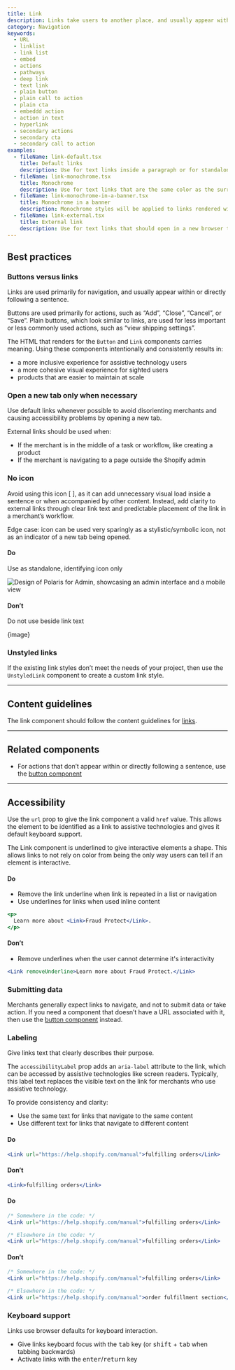 ```yaml
---
title: Link
description: Links take users to another place, and usually appear within or directly following a sentence.
category: Navigation
keywords:
  - URL
  - linklist
  - link list
  - embed
  - actions
  - pathways
  - deep link
  - text link
  - plain button
  - plain call to action
  - plain cta
  - embeddd action
  - action in text
  - hyperlink
  - secondary actions
  - secondary cta
  - secondary call to action
examples:
  - fileName: link-default.tsx
    title: Default links
    description: Use for text links inside a paragraph or for standalone text. Default links open in the same browser tab.
  - fileName: link-monochrome.tsx
    title: Monochrome
    description: Use for text links that are the same color as the surrounding text.
  - fileName: link-monochrome-in-a-banner.tsx
    title: Monochrome in a banner
    description: Monochrome styles will be applied to links rendered within a `Banner`.
  - fileName: link-external.tsx
    title: External link
    description: Use for text links that should open in a new browser tab (or window, depending on the merchant’s browser settings). Use this only when a default link might disrupt the merchant’s workflow.
---
```


## Best practices

### Buttons versus links

Links are used primarily for navigation, and usually appear within or directly following a sentence.

Buttons are used primarily for actions, such as “Add”, “Close”, “Cancel”, or “Save”. Plain buttons, which look similar to links, are used for less important or less commonly used actions, such as “view shipping settings”.

The HTML that renders for the `Button` and `Link` components carries meaning. Using these components intentionally and consistently results in:

- a more inclusive experience for assistive technology users
- a more cohesive visual experience for sighted users
- products that are easier to maintain at scale

### Open a new tab only when necessary

Use default links whenever possible to avoid disorienting merchants and causing accessibility problems by opening a new tab.

External links should be used when:

- If the merchant is in the middle of a task or workflow, like creating a product
- If the merchant is navigating to a page outside the Shopify admin

### No icon

Avoid using this icon [ ], as it can add unnecessary visual load inside a sentence or when accompanied by other content. Instead, add clarity to external links through clear link text and predictable placement of the link in a merchant’s workflow.

Edge case: icon can be used very sparingly as a stylistic/symbolic icon, not as an indicator of a new tab being opened.

<!-- dodont -->

#### Do

Use as standalone, identifying icon only

![Design of Polaris for Admin, showcasing an admin interface and a mobile view](/images/foundations/design/design-intro@2x.png)

#### Don’t

Do not use beside link text

{image}

<!-- end -->

### Unstyled links

If the existing link styles don’t meet the needs of your project, then use the `UnstyledLink` component to create a custom link style.

---

## Content guidelines

The link component should follow the content guidelines for [links](https://polaris.shopify.com/content/actionable-language#links).

---

## Related components

- For actions that don’t appear within or directly following a sentence, use the [button component](https://polaris.shopify.com/components/button)

---

## Accessibility

Use the `url` prop to give the link component a valid `href` value. This allows the element to be identified as a link to assistive technologies and gives it default keyboard support.

The Link component is underlined to give interactive elements a shape. This allows links to not rely on color from being the only way users can tell if an element is interactive.

<!-- dodont -->

#### Do

- Remove the link underline when link is repeated in a list or navigation
- Use underlines for links when used inline content

```jsx
<p>
  Learn more about <Link>Fraud Protect</Link>.
</p>
```

#### Don’t

- Remove underlines when the user cannot determine it's interactivity

```jsx
<Link removeUnderline>Learn more about Fraud Protect.</Link>
```

<!-- end -->

### Submitting data

Merchants generally expect links to navigate, and not to submit data or take action. If you need a component that doesn’t have a URL associated with it, then use the [button component](https://polaris.shopify.com/components/button) instead.

### Labeling

Give links text that clearly describes their purpose.

The `accessibilityLabel` prop adds an `aria-label` attribute to the link, which can be accessed by assistive technologies like screen readers. Typically, this label text replaces the visible text on the link for merchants who use assistive technology.

To provide consistency and clarity:

- Use the same text for links that navigate to the same content
- Use different text for links that navigate to different content

<!-- dodont -->

#### Do

```jsx
<Link url="https://help.shopify.com/manual">fulfilling orders</Link>
```

#### Don’t

```jsx
<Link>fulfilling orders</Link>
```

<!-- end -->

<!-- dodont -->

#### Do

```jsx
/* Somewhere in the code: */
<Link url="https://help.shopify.com/manual">fulfilling orders</Link>

/* Elsewhere in the code: */
<Link url="https://help.shopify.com/manual">fulfilling orders</Link>
```

#### Don’t

```jsx
/* Somewhere in the code: */
<Link url="https://help.shopify.com/manual">fulfilling orders</Link>

/* Elsewhere in the code: */
<Link url="https://help.shopify.com/manual">order fulfillment section</Link>
```

<!-- end -->

### Keyboard support

Links use browser defaults for keyboard interaction.

- Give links keyboard focus with the <kbd>tab</kbd> key (or <kbd>shift</kbd> + <kbd>tab</kbd> when tabbing backwards)
- Activate links with the <kbd>enter</kbd>/<kbd>return</kbd> key
